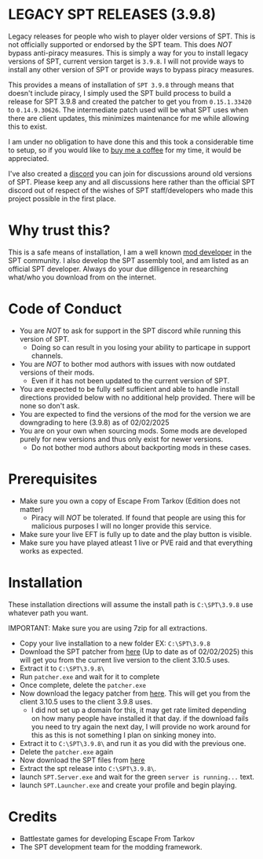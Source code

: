 # LEGACY SPT RELEASES (3.9.8)
Legacy releases for people who wish to player older versions of SPT. This is not officially supported or endorsed by the SPT team. This does *NOT* bypass anti-piracy measures. This is simply a way for you to install legacy versions of SPT, current version target is `3.9.8`. I will not provide ways to install any other version of SPT or provide ways to bypass piracy measures. 

This provides a means of installation of `SPT 3.9.8` through means that doesn't include piracy, I simply used the SPT build process to build a release for SPT 3.9.8 and created the patcher to get you from `0.15.1.33420` to `0.14.9.30626`. The intermediate patch used will be what SPT uses when there are client updates, this minimizes maintenance for me while allowing this to exist. 

I am under no obligation to have done this and this took a considerable time to setup, so if you would like to [buy me a coffee](https://ko-fi.com/dirtbikercj) for my time, it would be appreciated.

I've also created a [discord](https://discord.gg/XXeSBuKnHP) you can join for discussions around old versions of SPT. Please keep any and all discussions here rather than the official SPT discord out of respect of the wishes of SPT staff/developers who made this project possible in the first place. 

# Why trust this?

This is a safe means of installation, I am a well known [mod developer](https://hub.sp-tarkov.com/files/user-file-list/37201-dirtbikercj/) in the SPT community. I also develop the SPT assembly tool, and am listed as an official SPT developer. Always do your due dilligence in researching what/who you download from on the internet. 

# Code of Conduct
- You are *NOT* to ask for support in the SPT discord while running this version of SPT.
  - Doing so can result in you losing your ability to particape in support channels.
- You are *NOT* to bother mod authors with issues with now outdated versions of their mods.
  - Even if it has not been updated to the current version of SPT.
- You are expected to be fully self sufficient and able to handle install directions provided below with no additional help provided. There will be none so don't ask.
- You are expected to find the versions of the mod for the version we are downgrading to here (3.9.8) as of 02/02/2025
- You are on your own when sourcing mods. Some mods are developed purely for new versions and thus only exist for newer versions.
  - Do not bother mod authors about backporting mods in these cases.

# Prerequisites
- Make sure you own a copy of Escape From Tarkov (Edition does not matter)
  - Piracy will *NOT* be tolerated. If found that people are using this for malicious purposes I will no longer provide this service. 
- Make sure your live EFT is fully up to date and the play button is visible.
- Make sure you have played atleast 1 live or PVE raid and that everything works as expected.

# Installation

These installation directions will assume the install path is `C:\SPT\3.9.8` use whatever path you want.

IMPORTANT: Make sure you are using 7zip for all extractions.

- Copy your live installation to a new folder EX: `C:\SPT\3.9.8`
- Download the SPT patcher from [here](https://slugma.waffle-lord.net/Patcher_16.1.0.34720_to_15.5.1.33420.7z) (Up to date as of 02/02/2025) this will get you from the current live version to the client 3.10.5 uses.
- Extract it to `C:\SPT\3.9.8\`
- Run `patcher.exe` and wait for it to complete
- Once complete, delete the `patcher.exe`
- Now download the legacy patcher from [here](https://pub-31e61bcf69804893b5f957a580307798.r2.dev/uploads/15.1.33420_to_14.9.30626.7z). This will get you from the client 3.10.5 uses to the client 3.9.8 uses.
  - I did not set up a domain for this, it may get rate limited depending on how many people have installed it that day. if the download fails you need to try again the next day, I will provide no work around for this as this is not something I plan on sinking money into.
- Extract it to `C:\SPT\3.9.8\` and run it as you did with the previous one.
- Delete the `patcher.exe` again
- Now download the SPT files from [here](https://github.com/CJ-SPT/LEGACY-SPT-RELEASES/releases/download/3.9.8/SPT-3.9.8-30626-a0c79ac.7z)
- Extract the spt release into `C:\SPT\3.9.8\`.
- launch `SPT.Server.exe` and wait for the green `server is running...` text.
- launch `SPT.Launcher.exe` and create your profile and begin playing.

# Credits

- Battlestate games for developing Escape From Tarkov
- The SPT development team for the modding framework.